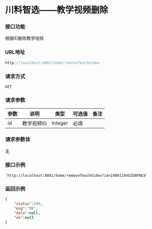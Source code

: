 # 川料智选——教学视频删除
### 接口功能

根据ID删除教学视频

### URL地址

```javascript
http://localhost:8081/home/removeTeachVideo
```

### 请求方式

`GET`

### 请求参数

| 参数      | 说明                               | 类型      | 可选值       | 备注    |
|---------- |---------------------------------- |---------- |------------- |-------- |
|id         | 教学视频ID | Integer | 必填 | |

### 请求参数体

无

### 接口示例

    `http://localhost:8081/home/removeTeachVideo?id=1909119XGZG0FNC0`

### 返回示例

```json
{
    "status":200,
    "msg":"OK",
    "data":null,
    "ok":null
}
```
